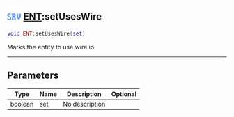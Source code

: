 ## <img src="../../.gitbook/assets/server.png" width="32" height="32" /> [ENT](../ent/README.md):setUsesWire

```lua
void ENT:setUsesWire(set)
```

Marks the entity to use wire io

-----------------
## Parameters

| Type   | Name | Description | Optional |
| ------ | ---- | ----------- | -------: |
| boolean | set | No description |  |
